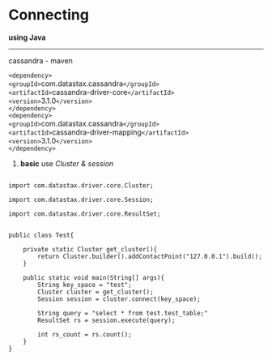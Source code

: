 # Connecting

**using Java**
***
cassandra - maven  
 
`<dependency>`  
`<groupId>`com.datastax.cassandra`</groupId>`  
`<artifactId>`cassandra-driver-core`</artifactId>`  
`<version>`3.1.0`</version>`  
`</dependency>`  
`<dependency>`  
`<groupId>`com.datastax.cassandra`</groupId>`  
`<artifactId>`cassandra-driver-mapping`</artifactId>`  
`<version>`3.1.0`</version>`  
`</dependency>`  

  
1. **basic** use _Cluster & session_
    
<pre><code>
import com.datastax.driver.core.Cluster;<br>
import com.datastax.driver.core.Session;<br>
import com.datastax.driver.core.ResultSet;<br>

public class Test{

	private static Cluster get_cluster(){
		return Cluster.builder().addContactPoint("127.0.0.1").build();
	}

	public static void main(String[] args){
		String key_space = "test";
		Cluster cluster = get_cluster();
		Session session = cluster.connect(key_space);
		
		String query = "select * from test.test_table;"
		ResultSet rs = session.execute(query);
		
		int rs_count = rs.count();
	}
}
</code></pre>

